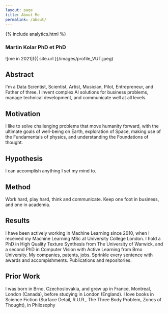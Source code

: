 ```yaml
---
layout: page
title: About Me
permalink: /about/
---
```

{% include analytics.html %}

### Martin Kolar PhD et PhD

![me in 2021]({{ site.url }}/images/profile_VUT.jpeg)

## Abstract

I'm a Data Scientist, Scientist, Artist, Musician, Pilot, Entrepreneur, and Father of three. I invent complex AI solutions for business problems, manage technical development, and communicate well at all levels.

## Motivation

I like to solve challenging problems that move humanity forward, with the ultimate goals of well-being on Earth, exploration of Space, making use of the Fundamentals of physics, and understanding the Foundations of thought.

## Hypothesis

I can accomplish anything I set my mind to.

## Method

Work hard, play hard, think and communicate. Keep one foot in business, and one in academia.

## Results

I have been actively working in Machine Learning since 2010, when I received my Machine Learning MSc at University College London. I hold a PhD in High Quality Texture Synthesis from The University of Warwick, and a second PhD in Computer Vision with Active Learning from Brno University. My companies, patents, jobs. Sprinkle every sentence with awards and accompishments. Publications and repositories.

## Prior Work

I was born in Brno, Czechoslovakia, and grew up in France, Montreal, London (Canada), before studying in London (England). I love books in Science Fiction (Surface Detail, R.U.R., The Three Body Problem, Zones of Thought), in Philosophy
